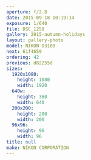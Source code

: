 ```yaml
---
aperture: f/2.8
date: 2015-09-18 10:19:14
exposure: 1/640
file: DSC_1258
gallery: 2015-autumn-holidays
layout: gallery-photo
model: NIKON D3100
next: 61f4659
ordering: 42
previous: d82255d
sizes:
  1920x1080:
    height: 1080
    width: 1920
  640w:
    height: 360
    width: 640
  200x200:
    height: 200
    width: 200
  96x96:
    height: 96
    width: 96
title: null
make: NIKON CORPORATION
---
```

